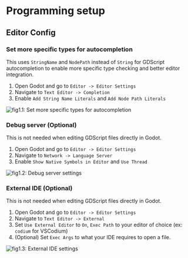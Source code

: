 # Programming setup

## Editor Config

### Set more specific types for autocompletion

This uses `StringName` and `NodePath` instead of `String` for GDScript autocompletion to enable more specific type checking and better editor integration.

1. Open Godot and go to `Editor -> Editor Settings`
2. Navigate to `Text Editor -> Completion`
3. Enable `Add String Name Literals` and `Add Node Path Literals`

![fig1.1: Set more specific types for autocompletion](.attachments/programming_fig1.1.png)

### Debug server (Optional)

This is not needed when editing GDScript files directly in Godot.

1. Open Godot and go to `Editor -> Editor Settings`
2. Navigate to `Network -> Language Server`
3. Enable `Show Native Symbols in Editor` and `Use Thread`

![fig1.2: Debug server settings](.attachments/programming_fig1.2.png)

### External IDE (Optional)

This is not needed when editing GDScript files directly in Godot.

1. Open Godot and go to `Editor -> Editor Settings`
2. Navigate to `Text Editor -> External`
3. Set `Use External Editor` to `On`, `Exec Path` to your editor of choice (ex: `codium` for VSCodium)
4. (Optional) Set `Exec Args` to what your IDE requires to open a file.

![fig1.3: External IDE settings](.attachments/programming_fig1.3.png)
